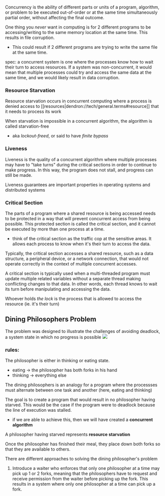 
Concurrency is the ability of different parts or units of a program, algorithm, or problem to be executed out-of-order or at the same time simultaneously partial order, without affecting the final outcome.

One thing you *never* want in computing is for 2 different programs to be accessing/writing to the same memory location at the same time. This results in file corruption.
- This could result if 2 different programs are trying to write the same file at the same time.

spec: a concurrent system is one where the processes know how to wait their turn to access resources. If a system was non-concurrent, it would mean that multiple processes could try and access the same data at the same time, and we would likely result in data corruption.

### Resource Starvation
Resource starvation occurs in concurrent computing where a process is denied access to [[resources|dendron://tech/general.terms#resource]] that it needs to process its work

When starvation is impossible in a concurrent algorithm, the algorithm is called starvation-free
- aka *lockout-freed*, or said to have *finite bypass*

### Liveness
Liveness is the quality of a concurrent algorithm where multiple processes may have to "take turns" during the critical sections in order to continue to make progress. In this way, the program does not stall, and progress can still be made.

Liveness guarantees are important properties in operating systems and distributed systems

### Critical Section
The parts of a program where a shared resource is being accessed needs to be protected in a way that will prevent concurrent access from being possible. This protected section is called the critical section, and it cannot be executed by more than one process at a time.
- think of the critical section as the traffic cop at the sensitive areas. It allows each process to know when it's their turn to access the data.

Typically, the critical section accesses a shared resource, such as a data structure, a peripheral device, or a network connection, that would not operate correctly in the context of multiple concurrent accesses.

A critical section is typically used when a multi-threaded program must update multiple related variables without a separate thread making conflicting changes to that data. In other words, each thread knows to wait its turn before manipulating and accessing the data.

Whoever holds *the lock* is the process that is allowed to access the resource (ie. it's their turn)

## Dining Philosophers Problem
The problem was designed to illustrate the challenges of avoiding deadlock, a system state in which no progress is possible
![](/assets/images/2021-07-30-09-00-51.png)
### rules:
The philosopher is either in thinking or eating state.
- eating -> the philosopher has both forks in his hand
- thinking -> everything else

The dining philosophers is an analogy for a program where the processses must alternate between one task and another (here, eating and thinking)

The goal is to create a program that would result in no philosopher having starved. This would be the case if the program were to deadlock because the line of execution was stalled.
- if we are able to achieve this, then we will have created a **concurrent algorithm**

A philosopher having starved represents **resource starvation**

Once the philosopher has finished their meal, they place down both forks so that they are available to others.

There are different approaches to solving the dining philosopher's problem
1. Introduce a waiter who enforces that only one philosopher at a time may pick up 1 or 2 forks, meaning that the philosophers have to request and receive permission from the waiter before picking up the fork. This results in a system where only one philosopher at a time can pick up a fork.
